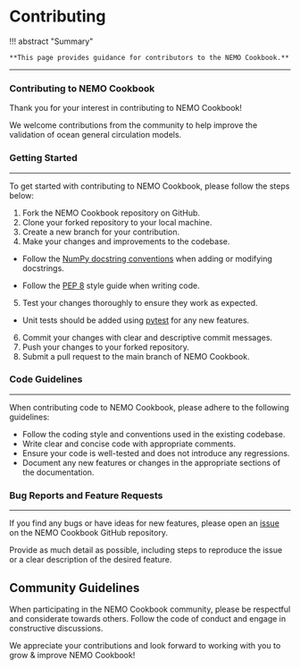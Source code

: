 # **Contributing**

!!! abstract "Summary"

    **This page provides guidance for contributors to the NEMO Cookbook.**

---

### **Contributing to NEMO Cookbook**

Thank you for your interest in contributing to NEMO Cookbook!

We welcome contributions from the community to help improve the validation of ocean general circulation models.

### **Getting Started**
---

To get started with contributing to NEMO Cookbook, please follow the steps below:

1. Fork the NEMO Cookbook repository on GitHub.
2. Clone your forked repository to your local machine.
3. Create a new branch for your contribution.
4. Make your changes and improvements to the codebase.

- Follow the [NumPy docstring conventions](https://numpydoc.readthedocs.io/en/latest/format.html) when adding or modifying docstrings.

- Follow the [PEP 8](https://peps.python.org/pep-0008/) style guide when writing code.

5. Test your changes thoroughly to ensure they work as expected.

- Unit tests should be added using [pytest](https://docs.pytest.org/en/stable/) for any new features.

6. Commit your changes with clear and descriptive commit messages.
7. Push your changes to your forked repository.
8. Submit a pull request to the main branch of NEMO Cookbook.

### **Code Guidelines**
---

When contributing code to NEMO Cookbook, please adhere to the following guidelines:

- Follow the coding style and conventions used in the existing codebase.
- Write clear and concise code with appropriate comments.
- Ensure your code is well-tested and does not introduce any regressions.
- Document any new features or changes in the appropriate sections of the documentation.

### **Bug Reports and Feature Requests**
---

If you find any bugs or have ideas for new features, please open an [issue](https://github.com/NOC-MSM/nemo_cookbook/issues) on the NEMO Cookbook GitHub repository.

Provide as much detail as possible, including steps to reproduce the issue or a clear description of the desired feature.

Community Guidelines
--------------------

When participating in the NEMO Cookbook community, please be respectful and considerate towards others. Follow the code of conduct and engage in constructive discussions.

We appreciate your contributions and look forward to working with you to grow & improve NEMO Cookbook!

